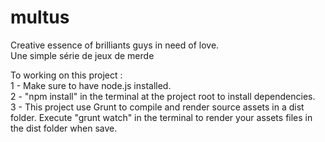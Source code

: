 # multus
Creative essence of brilliants guys in need of love.  
Une simple série de jeux de merde

To working on this project :  
1 - Make sure to have node.js installed.  
2 - "npm install" in the terminal at the project root to install dependencies.  
3 - This project use Grunt to compile and render source assets in a dist folder. Execute "grunt watch" in the terminal to render your assets files in the dist folder when save.
